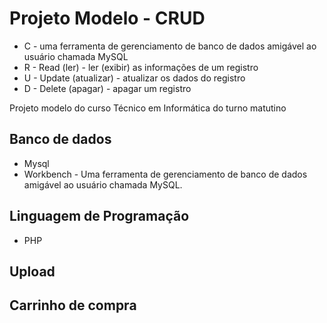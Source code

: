 # Projeto Modelo - CRUD

 - C - uma ferramenta de gerenciamento de banco de dados amigável ao usuário chamada MySQL
 - R - Read (ler) - ler (exibir) as informações de um registro
 - U - Update (atualizar) - atualizar os dados do registro
 - D - Delete (apagar) - apagar um registro
 
Projeto modelo do curso Técnico em Informática do turno matutino

## Banco de dados

 - Mysql
 - Workbench -  Uma ferramenta de gerenciamento de banco de dados amigável ao usuário chamada MySQL.

## Linguagem de Programação

  - PHP

## Upload 

## Carrinho de compra

